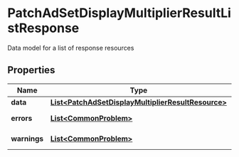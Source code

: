 

# PatchAdSetDisplayMultiplierResultListResponse

Data model for a list of response resources

## Properties

| Name | Type | Description | Notes |
|------------ | ------------- | ------------- | -------------|
|**data** | [**List&lt;PatchAdSetDisplayMultiplierResultResource&gt;**](PatchAdSetDisplayMultiplierResultResource.md) |  |  [optional] |
|**errors** | [**List&lt;CommonProblem&gt;**](CommonProblem.md) |  |  [optional] [readonly] |
|**warnings** | [**List&lt;CommonProblem&gt;**](CommonProblem.md) |  |  [optional] [readonly] |



